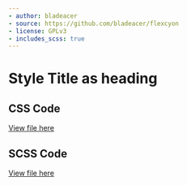 ```yaml
---
- author: bladeacer
- source: https://github.com/bladeacer/flexcyon
- license: GPLv3
- includes_scss: true
---
```


# Style Title as heading
## CSS Code
[View file here](./title-heading.css)

## SCSS Code
[View file here](./title-heading.scss)